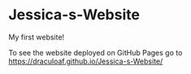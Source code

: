 # Jessica-s-Website
My first website!

To see the website deployed on GitHub Pages go to https://draculoaf.github.io/Jessica-s-Website/
